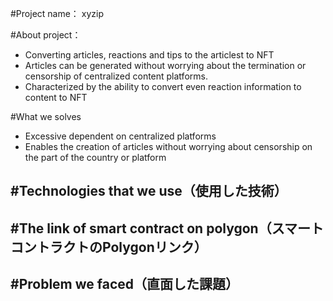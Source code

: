 #Project name：
xyzip

#About project：
  - Converting articles, reactions and tips to the articlest to NFT
  - Articles can be generated without worrying about the termination or censorship of centralized content platforms.
  - Characterized by the ability to convert even reaction information to content to NFT

#What we solves
  - Excessive dependent on centralized platforms
  - Enables the creation of articles without worrying about censorship on the part of the country or platform

#Technologies that we use（使用した技術）
  - 
#The link of smart contract on polygon（スマートコントラクトのPolygonリンク）
  - 
#Problem we faced（直面した課題）
  - 
